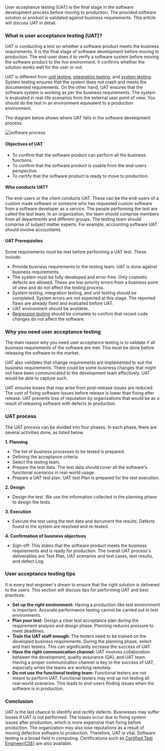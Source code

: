 User acceptance testing (UAT) is the final stage in the software development process before moving to production. The provided software solution or product is validated against business requirements. This article will discuss UAT in detail.

### What is user acceptance testing (UAT)?

UAT is conducting a test on whether a software product meets the business requirements. It is the final stage of software development before moving to production. The end-user does it to verify a software system before moving the software product to the live environment. It confirms whether the solution works well for the user or not.

UAT is different from [unit testing](https://www.tutorialspoint.com/software_testing_dictionary/unit_testing.htm), [integration testing](https://www.guru99.com/integration-testing.html), and [system testing](https://www.softwaretestinghelp.com/system-testing/). System testing ensures that the system does not crash and meets the documented requirements. On the other hand, UAT ensures that the software system is working as per the business requirements. The system is evaluated in real-life scenarios from the external user point of view. You should do the test in an environment equivalent to a production environment.

The diagram below shows where UAT falls in the software development process.

![software process](/engineering-education/how-to-carry-out-effective-user-acceptance-testing-uat/software-process.jpg)

#### Objectives of UAT

- To confirm that the software product can perform all the business functions.
- To confirm that the software product is usable from the end-users perspective.
- To certify that the software product is ready to move to production.

#### Who conducts UAT?

The end-users or the client conducts UAT. These can be the end-users of a custom made software or someone who has requested custom software from a software developer as a service. The people performing the test are called the test team. In an organization, the team should comprise members from all departments and different groups. The testing team should comprise of subject matter experts. For example, accounting software UAT should involve accountants.

#### UAT Prerequisites

Some requirements must be met before performing a UAT test. These include:

- Provide business requirements to the testing team. UAT is done against business requirements.
- The system must be fully developed and error-free. Only cosmetic defects are allowed. These are low-priority errors from a business point of view and do not affect the testing process.
- System testing, integration testing, and unit testing should be completed. System errors are not expected at this stage. The reported flaws are already fixed and evaluated before UAT.
- UAT environment should be available.
- [Regression testing](https://www.guru99.com/regression-testing.html) should be complete to confirm that recent code changes do not affect the software.

### Why you need user acceptance testing

The main reason why you need user acceptance testing is to validate if all business requirements of the software are met. This must be done before releasing the software to the market.

UAT also validates that change requirements are implemented to suit the business requirements. There could be some business changes that might not have been communicated to the development team effectively. UAT would be able to capture such.

UAT ensures losses that may arise from post-release issues are reduced. The cost of fixing software issues before release is lower than fixing after release. UAT prevents loss of reputation by organizations that would be as a result of releasing software with defects to production.

### UAT process

The UAT process can be divided into four phases. In each phase, there are several activities done, as listed below.

**1. Planning**

- The list of business processes to be tested is prepared.
- Defining the acceptance criteria.
- Select the testing team.
- Prepare the test data. The test data should cover all the software's functional scenarios in real-world usage.
- Prepare a UAT test plan. UAT test Plan is prepared for the test execution.

**2. Design**

- Design the test. We use the information collected in the planning phase to design the tests.

**3. Execution**

- Execute the test using the test data and document the results. Defects found in the system are resolved and re-tested.

**4. Confirmation of business objectives**

- Sign-off: This states that the software product meets the business requirements and is ready for production. The overall UAT process's deliverables are Test Plan, UAT scenarios and test cases, test results, and defect Log.

### User acceptance testing tips

It is every test engineer's dream to ensure that the right solution is delivered to the users. This section will discuss tips for performing UAT and best practices.

- **Set up the right environment:** Having a production-like test environment is important. Accurate performance testing cannot be carried out in test environments.
- **Plan your test:** Design a clear test acceptance plan during the requirement analysis and design phase. Planning reduces pressure to meet deadlines.
- **Train the UAT staff enough:** The testers need to be trained on the developed business requirements. During the planning phase, select and train testers. This can significantly increase the success of UAT.
- **Have the right communication channel:** UAT involves collaboration between the development, quality assurance (QA), and UAT team. Having a proper communication channel is key to the success of UAT, especially when the teams are working remotely.
- **Do not use the functional testing team:** Functional testers are not meant to perform UAT. Functional testers may end up not testing all real-world scenarios. This leads to end-users finding issues when the software is in production.

### Conclusion

UAT is the last chance to identify and rectify defects. Businesses may suffer losses if UAT is not performed. The losses occur due to fixing system issues after production, which is more expensive than fixing before production. The organization may also lose reputations as a result of moving defective software to production. Therefore, UAT is vital. Software testing is a broad field in computing. Certifications such as [Certified Test Engineer(CSE)](https://www.softwaretestinghelp.com/cste-certification-guide/) are also available.
